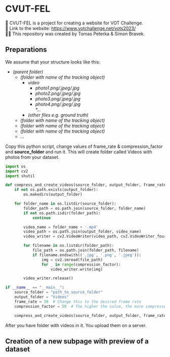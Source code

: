  # CVUT-FEL

📁 CVUT-FEL is a project for creating a website for VOT Challenge.  
🔗 Link to the website: https://www.votchallenge.net/vots2023/  
👨‍💻 This repository was created by Tomas Peterka & Simon Bravek.  

## Preparations

We assume that your structure looks like this:
<i>
* (parent folder)
    * (folder with name of the tracking object)
        * video
            * photo1.png/.jpeg/.jpg
            * photo2.png/.jpeg/.jpg
            * photo3.png/.jpeg/.jpg
            * photo4.png/.jpeg/.jpg  
            *...
        * (other files e.g. ground truth)
    * (folder with name of the tracking object)
    * (folder with name of the tracking object)
    * (folder with name of the tracking object)
    * ...
</i>

Copy this python script, change values of frame_rate & compression_factor and <b>source_folder</b> and run it. This will create folder called Videos with photos from your dataset.

```python
import os
import cv2
import shutil

def compress_and_create_videos(source_folder, output_folder, frame_rate=30, compression_factor=50):
    if not os.path.exists(output_folder):
        os.makedirs(output_folder)

    for folder_name in os.listdir(source_folder):
        folder_path = os.path.join(source_folder, folder_name)
        if not os.path.isdir(folder_path):
            continue

        video_name = folder_name + '.mp4'
        video_path = os.path.join(output_folder, video_name)
        video_writer = cv2.VideoWriter(video_path, cv2.VideoWriter_fourcc(*'mp4v'), frame_rate, (640, 480))

        for filename in os.listdir(folder_path):
            file_path = os.path.join(folder_path, filename)
            if filename.endswith(('.jpg', '.png', '.jpeg')):
                img = cv2.imread(file_path)
                for _ in range(compression_factor):
                    video_writer.write(img)

        video_writer.release()

if __name__ == "__main__":
    source_folder = "path_to_source_folder"
    output_folder = "Videos"
    frame_rate = 30  # Change this to the desired frame rate
    compression_factor = 50  # The higher the value, the more compressed the video will be

    compress_and_create_videos(source_folder, output_folder, frame_rate, compression_factor)
```
After you have folder with videos in it. You upload them on a server.

## Creation of a new subpage with preview of a dataset






